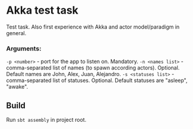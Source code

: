 # Akka test task
Test task. Also first experience with Akka and actor model/paradigm in general.
### Arguments:
`-p <number>` - port for the app to listen on. Mandatory.
`-n <names list>` - comma-separated list of names (to spawn according actors). Optional. Default names are John, Alex, Juan, Alejandro.
`-s <statuses list>` - comma-separated list of statuses. Optional. Default statuses are "asleep", "awake".

## Build
Run `sbt assembly` in project root.
